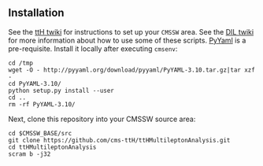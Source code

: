 ## Installation

See the [ttH twiki](https://twiki.cern.ch/twiki/bin/viewauth/CMS/TTbarHiggs) for instructions to set up your `CMSSW` area.
See the [DIL twiki](https://twiki.cern.ch/twiki/bin/view/CMSPublic/NovaDilWorkflow) for more information about how to use some of these scripts.
[PyYaml](http://pyyaml.org/wiki/PyYAML) is a pre-requisite.  Install it locally after executing `cmsenv`:

	cd /tmp
    wget -O - http://pyyaml.org/download/pyyaml/PyYAML-3.10.tar.gz|tar xzf -
    cd PyYAML-3.10/
    python setup.py install --user
    cd ..
    rm -rf PyYAML-3.10/

Next, clone this repository into your CMSSW source area:

    cd $CMSSW_BASE/src
    git clone https://github.com/cms-ttH/ttHMultileptonAnalysis.git
    cd ttHMultileptonAnalysis
    scram b -j32

